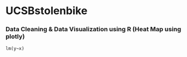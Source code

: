 # UCSBstolenbike
### Data Cleaning &amp; Data Visualization using R (Heat Map using plotly)

```{r}
lm(y~x)
```
